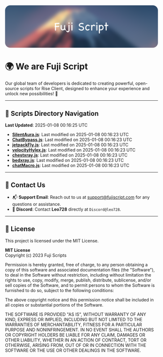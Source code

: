 ![Banner](.github/b.webp)

# 🌍 **We are Fuji Script**

Our global team of developers is dedicated to creating powerful, open-source scripts for Rise Client, designed to enhance your experience and unlock new possibilities! 🌟

---
<!-- SCRIPTS_NAVIGATION_START -->
## 📂 **Scripts Directory Navigation**

**Last Updated**: 2025-01-08 00:16:25 UTC

- **[SilentAura.js](scripts/SilentAura.js)**: Last modified on 2025-01-08 00:16:23 UTC
- **[ChatBypass.js](scripts/ChatBypass.js)**: Last modified on 2025-01-08 00:16:23 UTC
- **[jetpackFly.js](scripts/jetpackFly.js)**: Last modified on 2025-01-08 00:16:23 UTC
- **[velocityHylex.js](scripts/velocityHylex.js)**: Last modified on 2025-01-08 00:16:23 UTC
- **[chestxray.js](scripts/chestxray.js)**: Last modified on 2025-01-08 00:16:23 UTC
- **[bedxray.js](scripts/bedxray.js)**: Last modified on 2025-01-08 00:16:23 UTC
- **[chatMacro.js](scripts/chatMacro.js)**: Last modified on 2025-01-08 00:16:23 UTC

<!-- SCRIPTS_NAVIGATION_END -->

---

## 💬 **Contact Us**  
- 📬 **Support Email**: Reach out to us at [support@fujiscript.com](mailto:support@fujiscript.com) for any questions or assistance.  
- 💬 **Discord**: Contact **Leo728** directly at `Discord@leo728`.

---

## 📜 **License**

This project is licensed under the MIT License.  

**MIT License**  
Copyright (c) 2023 Fuji Scripts  

Permission is hereby granted, free of charge, to any person obtaining a copy of this software and associated documentation files (the "Software"), to deal in the Software without restriction, including without limitation the rights to use, copy, modify, merge, publish, distribute, sublicense, and/or sell copies of the Software, and to permit persons to whom the Software is furnished to do so, subject to the following conditions:  

The above copyright notice and this permission notice shall be included in all copies or substantial portions of the Software.  

THE SOFTWARE IS PROVIDED "AS IS", WITHOUT WARRANTY OF ANY KIND, EXPRESS OR IMPLIED, INCLUDING BUT NOT LIMITED TO THE WARRANTIES OF MERCHANTABILITY, FITNESS FOR A PARTICULAR PURPOSE AND NONINFRINGEMENT. IN NO EVENT SHALL THE AUTHORS OR COPYRIGHT HOLDERS BE LIABLE FOR ANY CLAIM, DAMAGES OR OTHER LIABILITY, WHETHER IN AN ACTION OF CONTRACT, TORT OR OTHERWISE, ARISING FROM, OUT OF OR IN CONNECTION WITH THE SOFTWARE OR THE USE OR OTHER DEALINGS IN THE SOFTWARE.  
